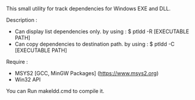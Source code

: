 This small utility for track dependencies for Windows EXE and DLL.

Description :
 * Can display list dependencies only.
        by using : $ ptldd -R [EXECUTABLE PATH]
 * Can copy dependencies to destination path.
        by using : $ ptldd -C [EXECUTABLE PATH]

Require :
- MSYS2 [GCC, MinGW Packages] (https://www.msys2.org)
- Win32 API

You can Run makeldd.cmd to compile it.
